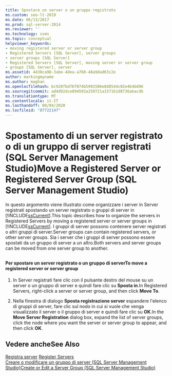```yaml
---
title: Spostare un server o un gruppo registrato
ms.custom: seo-lt-2019
ms.date: 06/13/2017
ms.prod: sql-server-2014
ms.reviewer: ''
ms.technology: ssms
ms.topic: conceptual
helpviewer_keywords:
- moving registered server or server group
- Registered Servers [SQL Server], server groups
- server groups [SQL Server]
- Registered Servers [SQL Server], moving server or server group
- groups [SQL Server], server
ms.assetid: 4438ca98-3abe-4dea-a760-48a9dad63c2e
author: markingmyname
ms.author: maghan
ms.openlocfilehash: bc928fbd76f074b5991506e8d8544c02e4b4bd96
ms.sourcegitcommit: ad4d92dce894592a259721a1571b1d8736abacdb
ms.translationtype: MT
ms.contentlocale: it-IT
ms.lasthandoff: 08/04/2020
ms.locfileid: "87722147"
---
```

# <a name="move-a-registered-server-or-registered-server-group-sql-server-management-studio"></a><span data-ttu-id="0942f-102">Spostamento di un server registrato o di un gruppo di server registrati (SQL Server Management Studio)</span><span class="sxs-lookup"><span data-stu-id="0942f-102">Move a Registered Server or Registered Server Group (SQL Server Management Studio)</span></span>
  <span data-ttu-id="0942f-103">In questo argomento viene illustrato come organizzare i server in Server registrati spostando un server registrato o gruppi di server in [!INCLUDE[ssCurrent](../../includes/sscurrent-md.md)].</span><span class="sxs-lookup"><span data-stu-id="0942f-103">This topic describes how to organize the servers in Registered Servers by moving a registered server or  server groups in [!INCLUDE[ssCurrent](../../includes/sscurrent-md.md)].</span></span> <span data-ttu-id="0942f-104">I gruppi di server possono contenere server registrati o altri gruppi di server.</span><span class="sxs-lookup"><span data-stu-id="0942f-104">Server groups can contain registered servers, or other server groups.</span></span> <span data-ttu-id="0942f-105">Sia i server che i gruppi di server possono essere spostati da un gruppo di server a un altro.</span><span class="sxs-lookup"><span data-stu-id="0942f-105">Both servers and server groups can be moved from one server group to another.</span></span>  
  
##  <a name="SSMSProcedure"></a>  
  
#### <a name="to-move-a-registered-server-or-server-group"></a><span data-ttu-id="0942f-106">Per spostare un server registrato o un gruppo di server</span><span class="sxs-lookup"><span data-stu-id="0942f-106">To move a registered server or server group</span></span>  
  
1.  <span data-ttu-id="0942f-107">In Server registrati fare clic con il pulsante destro del mouse su un server o un gruppo di server e quindi fare clic su **Sposta in**.</span><span class="sxs-lookup"><span data-stu-id="0942f-107">In Registered Servers, right-click a server or server group, and then click **Move To**.</span></span>  
  
2.  <span data-ttu-id="0942f-108">Nella finestra di dialogo **Sposta registrazione server** espandere l'elenco di gruppi di server, fare clic sul nodo in cui si vuole che venga visualizzato il server o il gruppo di server e quindi fare clic su **OK**.</span><span class="sxs-lookup"><span data-stu-id="0942f-108">In the **Move Server Registration** dialog box, expand the list of server groups, click the node where you want the server or server group to appear, and then click **OK**.</span></span>  
  
## <a name="see-also"></a><span data-ttu-id="0942f-109">Vedere anche</span><span class="sxs-lookup"><span data-stu-id="0942f-109">See Also</span></span>  
 <span data-ttu-id="0942f-110">[Registra server](register-servers.md) </span><span class="sxs-lookup"><span data-stu-id="0942f-110">[Register Servers](register-servers.md) </span></span>  
 [<span data-ttu-id="0942f-111">Creare o modificare un gruppo di server &#40;SQL Server Management Studio&#41;</span><span class="sxs-lookup"><span data-stu-id="0942f-111">Create or Edit a Server Group &#40;SQL Server Management Studio&#41;</span></span>](create-or-edit-a-server-group-sql-server-management-studio.md)  
  
  
